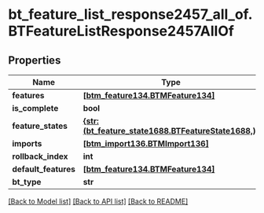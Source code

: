 # bt_feature_list_response2457_all_of.BTFeatureListResponse2457AllOf

## Properties
Name | Type | Description | Notes
------------ | ------------- | ------------- | -------------
**features** | [**[btm_feature134.BTMFeature134]**](BTMFeature134.md) |  | [optional] 
**is_complete** | **bool** |  | [optional] 
**feature_states** | [**{str: (bt_feature_state1688.BTFeatureState1688,)}**](BTFeatureState1688.md) |  | [optional] 
**imports** | [**[btm_import136.BTMImport136]**](BTMImport136.md) |  | [optional] 
**rollback_index** | **int** |  | [optional] 
**default_features** | [**[btm_feature134.BTMFeature134]**](BTMFeature134.md) |  | [optional] 
**bt_type** | **str** |  | [optional] 

[[Back to Model list]](../README.md#documentation-for-models) [[Back to API list]](../README.md#documentation-for-api-endpoints) [[Back to README]](../README.md)


